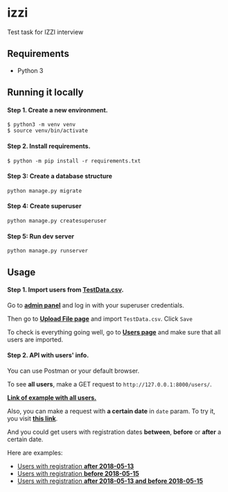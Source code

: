 # izzi
 Test task for IZZI interview

## Requirements
* Python 3

## Running it locally

#### Step 1. Create a new environment.
```
$ python3 -m venv venv
$ source venv/bin/activate
```

#### Step 2. Install requirements.
```
$ python -m pip install -r requirements.txt
```

#### Step 3: Create a database structure
```
python manage.py migrate
```

#### Step 4: Create superuser
```
python manage.py createsuperuser
```

#### Step 5: Run dev server
```
python manage.py runserver
```

## Usage

#### Step 1. Import users from [TestData.csv](TestData.csv).

Go to [**admin panel**](http://127.0.0.1:8000/admin) and log in with your superuser credentials.

Then go to [**Upload File page**](http://127.0.0.1:8000/admin/app/uploadfile/add/) and import `TestData.csv`. Click `Save`

To check is everything going well, go to [**Users page**](http://127.0.0.1:8000/admin/app/user/) and make sure that all users are imported.


#### Step 2. API with users' info.

You can use Postman or your default browser.

To see **all users**, make a GET request to `http://127.0.0.1:8000/users/`. 

**[Link of example with all users.](http://127.0.0.1:8000/users/)**

Also, you can make a request with **a certain date** in `date` param.
To try it, you visit **[this link](http://127.0.0.1:8000/users/?date=2018-05-16)**.

And you could get users with registration dates **between**, **before** or **after** a certain date.

Here are examples:
- [Users with registration **after 2018-05-13**](http://127.0.0.1:8000/users/?datefrom=2018-05-13)
- [Users with registration **before 2018-05-15**](http://127.0.0.1:8000/users/?dateto=2018-05-15)
- [Users with registration **after 2018-05-13 and before 2018-05-15**](http://127.0.0.1:8000/users/?dateto=2018-05-15&datefrom=2018-05-13)
